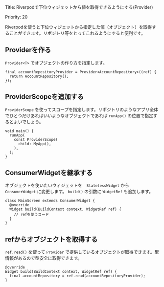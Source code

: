 Title: Riverpodで下位ウィジェットから値を取得できるようにする(Provider)

Priority: 20

Riverpodを使うと下位ウィジェットから指定した値（オブジェクト）を取得することができます。リポジトリ等をとってこれるようにすると便利です。

## Providerを作る

 `Provider<T>` でオブジェクトの作り方を指定します。

```
final accountRepositoryProvider = Provider<AccountRepository>((ref) {
  return AccountRepository();
});
```

## ProviderScopeを追加する

 `ProviderScope` を使ってスコープを指定します。リポジトリのようなアプリ全体でひとつだけあればいいようなオブジェクトであれば `runApp()` の位置で指定するとよいでしょう。

```
void main() {
  runApp(
    const ProviderScope(
      child: MyApp(),
    ),
  );
}
```

## ConsumerWidgetを継承する

オブジェクトを使いたいウィジェットを　`StatelessWidget` から `ConsumerWidget` に変更します。 `build()` の引数に `WidgetRef` も追加します。

```
class MainScreen extends ConsumerWidget {
  @override
  Widget build(BuildContext context, WidgetRef ref) {
    // refを使うコード
  }
}
```

## refからオブジェクトを取得する

 `ref.read()` を使って `Provider` で提供しているオブジェクトが取得できます。型情報があるので型安全に取得できます。

```
@override
Widget build(BuildContext context, WidgetRef ref) {
  final accountRepository = ref.read(accountRepositoryProvider);
}
```
